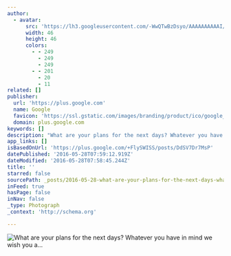 ```yaml
---
author:
  - avatar:
      src: 'https://lh3.googleusercontent.com/-WwQTwBzDsyo/AAAAAAAAAAI/AAAAAAAACqA/KDqusCY4WKw/s46-c-k-no/photo.jpg'
      width: 46
      height: 46
      colors:
        - - 249
          - 249
          - 249
        - - 201
          - 20
          - 11
related: []
publisher:
  url: 'https://plus.google.com'
  name: Google
  favicon: 'https://ssl.gstatic.com/images/branding/product/ico/google_plus_alldp.ico'
  domain: plus.google.com
keywords: []
description: "What are your plans for the next days? Whatever you have in mind we wish you a great weekend - and don't forget to follow us on Instagram and let us be... - Swiss International Air Lines - Google+"
app_links: []
isBasedOnUrl: 'https://plus.google.com/+FlySWISS/posts/DdSV7Dr7MsP'
datePublished: '2016-05-28T07:59:12.919Z'
dateModified: '2016-05-28T07:58:45.244Z'
title: ''
starred: false
sourcePath: _posts/2016-05-28-what-are-your-plans-for-the-next-days-whatever-you-have-in.md
inFeed: true
hasPage: false
inNav: false
_type: Photograph
_context: 'http://schema.org'

---
```

![What are your plans for the next days? Whatever you have in mind we wish you a...](https://lh3.googleusercontent.com/-9XT_EkbvpLI/VzX-w_95B9I/AAAAAAAAD9c/Lfc5iy7UkY0-zCGkBTjPQr8awlder71vQ/w506-h380/above_the_cloud89.jpg)